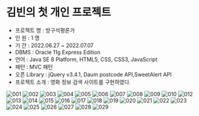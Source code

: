 <h1>김빈의 첫 개인 프로젝트</h1>

- 프로젝트 명 : 방구석평론가 <br>
- 인 원 : 1 명 <br>
- 기 간 : 2022.06.27 ~ 2022.07.07 <br>
- DBMS : Oracle 11g Express Edition <br>
- 언어 : Java SE 8 Platform, HTML5, CSS, CSS3, JavaScript <br>
- 패턴 : MVC 패턴 <br>
- 오픈 Library : jQuery v3.4.1, Daum postcode API,SweetAlert API <br>
- 프로젝트 소개 : 영화 정보 검색 사이트를 구현하였다. <br>

![001](https://user-images.githubusercontent.com/101315829/178390151-a43179c6-2719-4317-a871-55945cc16e59.png)
![002](https://user-images.githubusercontent.com/101315829/178390152-0c1a8c02-4488-465c-afc2-976be017a058.png)
![003](https://user-images.githubusercontent.com/101315829/178390153-65912074-5f48-44cb-a790-001dde958754.png)
![004](https://user-images.githubusercontent.com/101315829/178390154-e8bd5e6a-7b7c-4c2d-b620-da9c9df722f5.png)
![005](https://user-images.githubusercontent.com/101315829/178390156-c0d79ce3-8a4b-4e08-8d31-1ef69cbdf9e8.png)
![006](https://user-images.githubusercontent.com/101315829/178390159-d78784c0-d2ef-45ec-9a59-ff1f57843f37.png)
![007](https://user-images.githubusercontent.com/101315829/178390162-6ca6fea0-2768-4f6d-a6fd-f649c5066803.png)
![008](https://user-images.githubusercontent.com/101315829/178390165-624ef1d6-8249-469d-b6fd-0cb9773b5209.png)
![009](https://user-images.githubusercontent.com/101315829/178390003-d8174281-a95a-4187-9834-56dc04439d57.png)
![010](https://user-images.githubusercontent.com/101315829/178390036-e83e83da-8b46-40af-86f6-342069416c52.png)
![012](https://user-images.githubusercontent.com/101315829/178390047-9cfecf0b-5311-4e7a-bed3-1897750f0f2e.png)
![013](https://user-images.githubusercontent.com/101315829/178390060-2d67cb08-c6cc-4987-93f9-b3c5c4f52fbb.png)
![014](https://user-images.githubusercontent.com/101315829/178390070-f6cec49d-dedf-4907-8897-c5702850f822.png)
![015](https://user-images.githubusercontent.com/101315829/178390081-ab2b41a7-d251-4ca4-8b28-3acc17bc4f2a.png)
![016](https://user-images.githubusercontent.com/101315829/178390087-345a98d4-8cd5-447c-b37a-352da6633177.png)
![017](https://user-images.githubusercontent.com/101315829/178390094-0ad3d533-589c-41b8-b831-7556e4b67151.png)
![018](https://user-images.githubusercontent.com/101315829/178390100-8a1df447-80ae-422f-b440-e7531ec707e8.png)
![019](https://user-images.githubusercontent.com/101315829/178390106-99b8ecd5-51d1-4b79-abd5-9e965c492029.png)
![020](https://user-images.githubusercontent.com/101315829/178390112-c7dc477a-d9fc-4cb0-afb2-d14c6ee8ba3d.png)
![021](https://user-images.githubusercontent.com/101315829/178390116-33138846-b9fa-43d5-a234-b5949c782bfb.png)
![022](https://user-images.githubusercontent.com/101315829/178390120-7b7207a5-c202-488d-b537-ab8cc3caa4a2.png)
![023](https://user-images.githubusercontent.com/101315829/178390124-f83159ee-66fe-4f64-b956-f5fdee270025.png)
![024](https://user-images.githubusercontent.com/101315829/178390129-51923889-34ea-4515-ad5a-66c27e9e2d3c.png)
![025](https://user-images.githubusercontent.com/101315829/178390137-e231d680-fa9f-4e7c-8afe-c12cf1398d63.png)
![026](https://user-images.githubusercontent.com/101315829/178390142-4943476a-43ce-4d2e-b9bc-8aa86836aea5.png)
![027](https://user-images.githubusercontent.com/101315829/178390144-5e1aff15-e87b-418b-bf9d-03b1253e1d5e.png)
![028](https://user-images.githubusercontent.com/101315829/178390148-7a77fd0a-41d5-412e-91b3-2aa290008728.png)
![029](https://user-images.githubusercontent.com/101315829/178390150-d0a32524-6615-4b94-8fca-018d23acc6ed.png)





